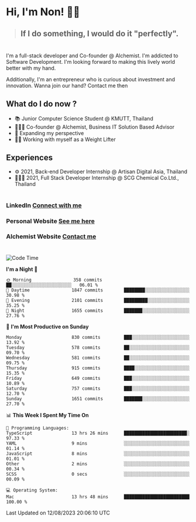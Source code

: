 # Hi, I'm Non! 🖐🏻

> ## If I do something, I would do it "perfectly".

#

I'm a full-stack developer and Co-founder @ Alchemist. I'm addicted to Software Development. I'm looking forward to making this lively world better with my hand.

Additionally, I'm an entrepreneur who is curious about investment and innovation. Wanna join our hand? Contact me then

## What do I do now ?

- 📚 Junior Computer Science Student @ KMUTT, Thailand
- 🧑🏻‍💻 Co-founder @ Alchemist, Business IT Solution Based Advisor
- 🌈 Expanding my perspective
- 🏋🏻 Working with myself as a Weight Lifter

## Experiences

- ⚙️ 2021, Back-end Developer Internship @ Artisan Digital Asia, Thailand
- 🧑🏻‍💻 2021, Full Stack Developer Internship @ SCG Chemical Co.Ltd., Thailand

#

### LinkedIn [Connect with me](https://www.linkedin.com/in/non-nontra/)

### Personal Website [See me here](https://nonnontra.com/)

### Alchemist Website [Contact me](https://alchemist-softwarehouse.co/)

#

<!--START_SECTION:waka-->
![Code Time](http://img.shields.io/badge/Code%20Time-2%2C956%20hrs%209%20mins-blue)

**I'm a Night 🦉** 

```text
🌞 Morning                358 commits         ██░░░░░░░░░░░░░░░░░░░░░░░   06.01 % 
🌆 Daytime                1847 commits        ████████░░░░░░░░░░░░░░░░░   30.98 % 
🌃 Evening                2101 commits        █████████░░░░░░░░░░░░░░░░   35.25 % 
🌙 Night                  1655 commits        ███████░░░░░░░░░░░░░░░░░░   27.76 % 
```
📅 **I'm Most Productive on Sunday** 

```text
Monday                   830 commits         ███░░░░░░░░░░░░░░░░░░░░░░   13.92 % 
Tuesday                  578 commits         ██░░░░░░░░░░░░░░░░░░░░░░░   09.70 % 
Wednesday                581 commits         ██░░░░░░░░░░░░░░░░░░░░░░░   09.75 % 
Thursday                 915 commits         ████░░░░░░░░░░░░░░░░░░░░░   15.35 % 
Friday                   649 commits         ███░░░░░░░░░░░░░░░░░░░░░░   10.89 % 
Saturday                 757 commits         ███░░░░░░░░░░░░░░░░░░░░░░   12.70 % 
Sunday                   1651 commits        ███████░░░░░░░░░░░░░░░░░░   27.70 % 
```


📊 **This Week I Spent My Time On** 

```text
💬 Programming Languages: 
TypeScript               13 hrs 26 mins      ████████████████████████░   97.33 % 
YAML                     9 mins              ░░░░░░░░░░░░░░░░░░░░░░░░░   01.14 % 
JavaScript               8 mins              ░░░░░░░░░░░░░░░░░░░░░░░░░   01.01 % 
Other                    2 mins              ░░░░░░░░░░░░░░░░░░░░░░░░░   00.34 % 
SCSS                     0 secs              ░░░░░░░░░░░░░░░░░░░░░░░░░   00.09 % 

💻 Operating System: 
Mac                      13 hrs 48 mins      █████████████████████████   100.00 % 
```


 Last Updated on 12/08/2023 20:06:10 UTC
<!--END_SECTION:waka-->
